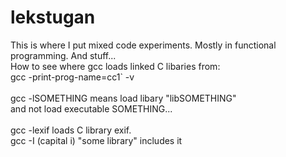 lekstugan
=========

This is where I put mixed code experiments.
Mostly in functional programming. And stuff...
<br/>
How to see where gcc loads linked C libaries from: <br/>
gcc -print-prog-name=cc1` -v <br/>
<br/>
gcc -lSOMETHING means load libary "libSOMETHING"<br/>
and not load executable SOMETHING...<br/>
<br/>
gcc -lexif loads C library exif.<br/>
gcc -I (capital i) "some library" includes it
